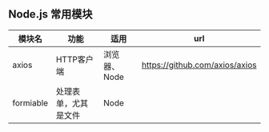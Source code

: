 

## Node.js 常用模块

|   模块名  |   功能           |   适用         |  url  |
|-----------|-----------------|-----------------|----------------------------------------|
| axios     | HTTP客户端      | 浏览器、Node    | https://github.com/axios/axios         |
| formiable | 处理表单，尤其是文件 | Node       |  |


